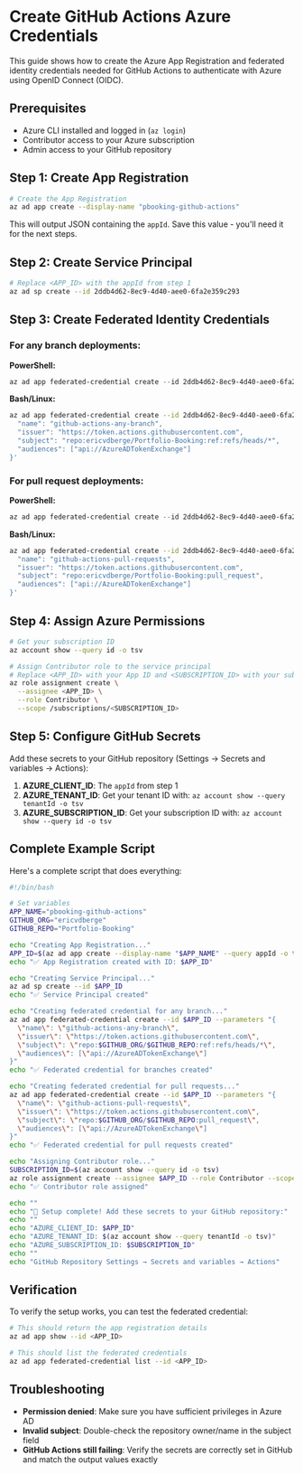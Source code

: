 # Create GitHub Actions Azure Credentials

This guide shows how to create the Azure App Registration and federated identity credentials needed for GitHub Actions to authenticate with Azure using OpenID Connect (OIDC).

## Prerequisites

- Azure CLI installed and logged in (`az login`)
- Contributor access to your Azure subscription
- Admin access to your GitHub repository

## Step 1: Create App Registration

```bash
# Create the App Registration
az ad app create --display-name "pbooking-github-actions"
```

This will output JSON containing the `appId`. Save this value - you'll need it for the next steps.

## Step 2: Create Service Principal

```bash
# Replace <APP_ID> with the appId from step 1
az ad sp create --id 2ddb4d62-8ec9-4d40-aee0-6fa2e359c293
```

## Step 3: Create Federated Identity Credentials

### For any branch deployments:

**PowerShell:**
```powershell
az ad app federated-credential create --id 2ddb4d62-8ec9-4d40-aee0-6fa2e359c293 --parameters '{\"name\": \"github-actions-any-branch\", \"issuer\": \"https://token.actions.githubusercontent.com\", \"subject\": \"repo:ericvdberge/Portfolio-Booking:ref:refs/heads/*\", \"audiences\": [\"api://AzureADTokenExchange\"]}'
```

**Bash/Linux:**
```bash
az ad app federated-credential create --id 2ddb4d62-8ec9-4d40-aee0-6fa2e359c293 --parameters '{
  "name": "github-actions-any-branch",
  "issuer": "https://token.actions.githubusercontent.com",
  "subject": "repo:ericvdberge/Portfolio-Booking:ref:refs/heads/*",
  "audiences": ["api://AzureADTokenExchange"]
}'
```

### For pull request deployments:

**PowerShell:**
```powershell
az ad app federated-credential create --id 2ddb4d62-8ec9-4d40-aee0-6fa2e359c293 --parameters '{\"name\": \"github-actions-pull-requests\", \"issuer\": \"https://token.actions.githubusercontent.com\", \"subject\": \"repo:ericvdberge/Portfolio-Booking:pull_request\", \"audiences\": [\"api://AzureADTokenExchange\"]}'
```

**Bash/Linux:**
```bash
az ad app federated-credential create --id 2ddb4d62-8ec9-4d40-aee0-6fa2e359c293 --parameters '{
  "name": "github-actions-pull-requests",
  "issuer": "https://token.actions.githubusercontent.com",
  "subject": "repo:ericvdberge/Portfolio-Booking:pull_request",
  "audiences": ["api://AzureADTokenExchange"]
}'
```

## Step 4: Assign Azure Permissions

```bash
# Get your subscription ID
az account show --query id -o tsv

# Assign Contributor role to the service principal
# Replace <APP_ID> with your App ID and <SUBSCRIPTION_ID> with your subscription ID
az role assignment create \
  --assignee <APP_ID> \
  --role Contributor \
  --scope /subscriptions/<SUBSCRIPTION_ID>
```

## Step 5: Configure GitHub Secrets

Add these secrets to your GitHub repository (Settings → Secrets and variables → Actions):

1. **AZURE_CLIENT_ID**: The `appId` from step 1
2. **AZURE_TENANT_ID**: Get your tenant ID with: `az account show --query tenantId -o tsv`
3. **AZURE_SUBSCRIPTION_ID**: Get your subscription ID with: `az account show --query id -o tsv`

## Complete Example Script

Here's a complete script that does everything:

```bash
#!/bin/bash

# Set variables
APP_NAME="pbooking-github-actions"
GITHUB_ORG="ericvdberge"
GITHUB_REPO="Portfolio-Booking"

echo "Creating App Registration..."
APP_ID=$(az ad app create --display-name "$APP_NAME" --query appId -o tsv)
echo "✅ App Registration created with ID: $APP_ID"

echo "Creating Service Principal..."
az ad sp create --id $APP_ID
echo "✅ Service Principal created"

echo "Creating federated credential for any branch..."
az ad app federated-credential create --id $APP_ID --parameters "{
  \"name\": \"github-actions-any-branch\",
  \"issuer\": \"https://token.actions.githubusercontent.com\",
  \"subject\": \"repo:$GITHUB_ORG/$GITHUB_REPO:ref:refs/heads/*\",
  \"audiences\": [\"api://AzureADTokenExchange\"]
}"
echo "✅ Federated credential for branches created"

echo "Creating federated credential for pull requests..."
az ad app federated-credential create --id $APP_ID --parameters "{
  \"name\": \"github-actions-pull-requests\",
  \"issuer\": \"https://token.actions.githubusercontent.com\",
  \"subject\": \"repo:$GITHUB_ORG/$GITHUB_REPO:pull_request\",
  \"audiences\": [\"api://AzureADTokenExchange\"]
}"
echo "✅ Federated credential for pull requests created"

echo "Assigning Contributor role..."
SUBSCRIPTION_ID=$(az account show --query id -o tsv)
az role assignment create --assignee $APP_ID --role Contributor --scope /subscriptions/$SUBSCRIPTION_ID
echo "✅ Contributor role assigned"

echo ""
echo "🎉 Setup complete! Add these secrets to your GitHub repository:"
echo ""
echo "AZURE_CLIENT_ID: $APP_ID"
echo "AZURE_TENANT_ID: $(az account show --query tenantId -o tsv)"
echo "AZURE_SUBSCRIPTION_ID: $SUBSCRIPTION_ID"
echo ""
echo "GitHub Repository Settings → Secrets and variables → Actions"
```

## Verification

To verify the setup works, you can test the federated credential:

```bash
# This should return the app registration details
az ad app show --id <APP_ID>

# This should list the federated credentials
az ad app federated-credential list --id <APP_ID>
```

## Troubleshooting

- **Permission denied**: Make sure you have sufficient privileges in Azure AD
- **Invalid subject**: Double-check the repository owner/name in the subject field
- **GitHub Actions still failing**: Verify the secrets are correctly set in GitHub and match the output values exactly